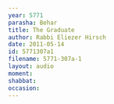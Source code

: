 ```yaml
---
year: 5771
parasha: Behar
title: The Graduate
author: Rabbi Eliezer Hirsch
date: 2011-05-14
id: 5771307a1
filename: 5771-307a-1
layout: audio
moment: 
shabbat: 
occasion: 
---
```

